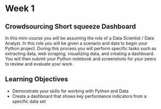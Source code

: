 # Week 1 

## Crowdsourcing Short squeeze Dashboard

In this mini-course you will be assuming the role of a Data Scientist / Data Analyst. In this role you will be given a scenario and data to begin your Python project. During this process you will perform specific tasks such as extracting data, web scraping, visualizing data, and creating a dashboard. You will then submit your Python notebook and screenshots for your peers to review and evaluate your work.

## Learning Objectives

- Demonstrate your skills for working with Python and Data
- Create a dashboard that shows key performance indicators from a specific data set
